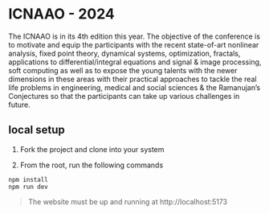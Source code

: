 # ICNAAO - 2024
The ICNAAO is in its 4th edition this year. The objective of the conference is to motivate and equip the participants with the recent state-of-art nonlinear analysis, fixed point theory, dynamical systems, optimization, fractals, applications to differential/integral equations and signal & image processing, soft computing as well as to expose the young talents with the newer dimensions in these areas with their practical approaches to tackle the real life problems in engineering, medical and social sciences & the Ramanujan’s Conjectures so that the participants can take up various challenges in future.


## local setup
1. Fork the project and clone into your system

2. From the root, run the following commands
```
npm install
npm run dev
```
> The website must be up and running at http://localhost:5173